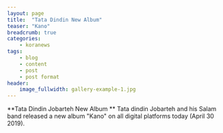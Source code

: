 ```yaml
---
layout: page
title:  "Tata Dindin New Album"
teaser: "Kano"
breadcrumb: true
categories:
    - koranews
tags:
    - blog
    - content
    - post
    - post format
header:
    image_fullwidth: gallery-example-1.jpg
---
```


**Tata Dindin Jobarteh New Album **
Tata dindin Jobarteh and his Salam band released a new album "Kano" on all digital platforms today (April 30 2019). 
